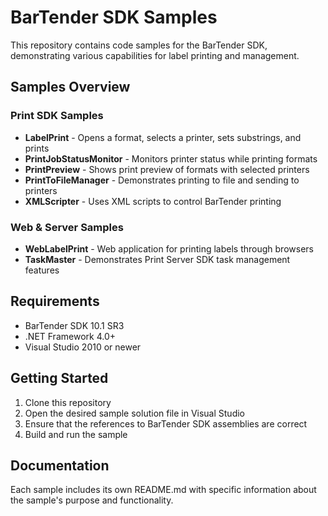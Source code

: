 # BarTender SDK Samples

This repository contains code samples for the BarTender SDK, demonstrating various capabilities for label printing and management.

## Samples Overview

### Print SDK Samples
- **LabelPrint** - Opens a format, selects a printer, sets substrings, and prints
- **PrintJobStatusMonitor** - Monitors printer status while printing formats
- **PrintPreview** - Shows print preview of formats with selected printers
- **PrintToFileManager** - Demonstrates printing to file and sending to printers
- **XMLScripter** - Uses XML scripts to control BarTender printing

### Web & Server Samples
- **WebLabelPrint** - Web application for printing labels through browsers
- **TaskMaster** - Demonstrates Print Server SDK task management features

## Requirements

- BarTender SDK 10.1 SR3
- .NET Framework 4.0+
- Visual Studio 2010 or newer

## Getting Started

1. Clone this repository
2. Open the desired sample solution file in Visual Studio
3. Ensure that the references to BarTender SDK assemblies are correct
4. Build and run the sample

## Documentation

Each sample includes its own README.md with specific information about the sample's purpose and functionality.